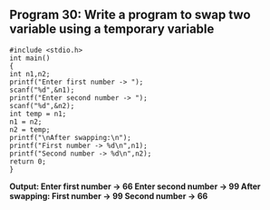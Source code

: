## Program 30: Write a program to swap two variable using a temporary variable
```
#include <stdio.h>
int main()
{
int n1,n2;
printf("Enter first number -> ");
scanf("%d",&n1);
printf("Enter second number -> ");
scanf("%d",&n2);
int temp = n1;
n1 = n2;
n2 = temp;
printf("\nAfter swapping:\n");
printf("First number -> %d\n",n1);
printf("Second number -> %d\n",n2);
return 0;
}
```
**Output: Enter first number -> 66 
Enter second number -> 99 
After swapping: First number -> 99
Second number -> 66**
